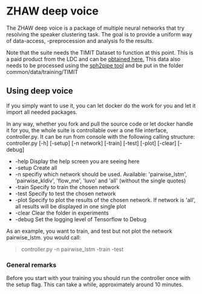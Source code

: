  # ZHAW deep voice
 
 The ZHAW deep voice is a package of multiple neural networks that try resolving the speaker clustering task. The goal is to provide a uniform way of data-access, -preprocession and analysis fo the results.
 
 Note that the suite needs the TIMIT Dataset to function at this point. This is a paid product from the LDC and can be [obtained here.](https://www.ldc.upenn.edu/)
This data also needs to be processed using the [sph2pipe tool](https://www.ldc.upenn.edu/language-resources/tools/sphere-conversion-tools) and be put in the folder common/data/training/TIMIT

 ## Using deep voice
 If you simply want to use it, you can let docker do the work for you and let it import all needed packages.
 
 In any way, whether you fork and pull the source code or let docker handle it for you, the whole suite is controllable over a one file interface, controller.py.
 It can be run from console with the following calling structure:
  controller.py [-h] [-setup] [-n network] [-train] [-test] [-plot] [-clear] [-debug]
  - -help Display the help screen you are seeing here
  - -setup Create all 
  - -n specifiy which network should be used. Available:
  'pairwise_lstm', 'pairwise_kldiv', 'flow_me', 'luvo' and 'all' (without the single quotes)
  - -train Specify to train the chosen network
  - -test Specify to test the chosen network
  - -plot Specify to plot the results of the chosen network. If network is 'all', all results will be displayed in one single plot
  - -clear Clear the folder in experiments
  - -debug Set the logging level of Tensorflow to Debug
  
As an example, you want to train, and test but not plot the network pairwise_lstm. you would call:
> controller.py -n pairwise_lstm -train -test

### General remarks
Before you start with your training you should run the controller once with the setup flag. This can take a while, approximately around 10 minutes.
